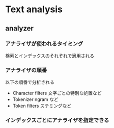 # Text analysis

## analyzer

### アナライザが使われるタイミング

検索とインデックスのそれぞれで適用される

### アナライザの順番

以下の順番で分析される

- Character filters
  文字ごとの特別な処置など
- Tokenizer
  ngram など
- Token filters
  ステミングなど

### インデックスごとにアナライザを指定できる

